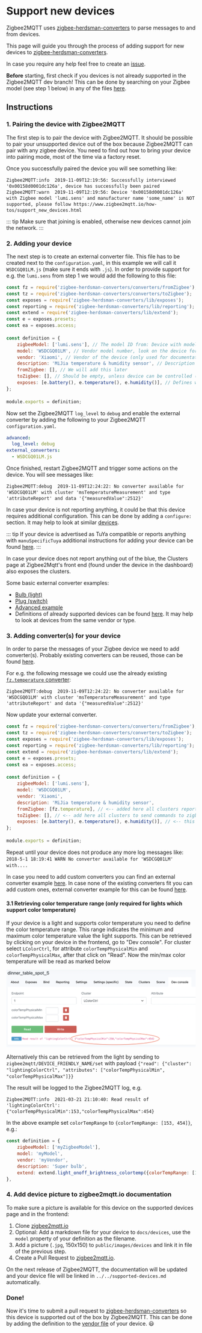 # Support new devices
Zigbee2MQTT uses [zigbee-herdsman-converters](https://github.com/Koenkk/zigbee-herdsman-converters) to parse messages to and from devices.

This page will guide you through the process of adding support for new devices to [zigbee-herdsman-converters](https://github.com/Koenkk/zigbee-herdsman-converters).

In case you require any help feel free to create an [issue](https://github.com/Koenkk/zigbee2mqtt/issues).

**Before** starting, first check if you devices is not already supported in the Zigbee2MQTT dev branch! This can be done by searching on your Zigbee model (see step 1 below) in any of the files [here](https://github.com/Koenkk/zigbee-herdsman-converters/blob/master/devices).

## Instructions
### 1. Pairing the device with Zigbee2MQTT
The first step is to pair the device with Zigbee2MQTT. It should be possible to pair your unsupported device out of the box because Zigbee2MQTT can pair with any zigbee device. You need to find out how to bring your device into pairing mode, most of the time via a factory reset.

Once you successfully paired the device you will see something like:
```
Zigbee2MQTT:info  2019-11-09T12:19:56: Successfully interviewed '0x00158d0001dc126a', device has successfully been paired
Zigbee2MQTT:warn  2019-11-09T12:19:56: Device '0x00158d0001dc126a' with Zigbee model 'lumi.sens' and manufacturer name 'some_name' is NOT supported, please follow https://www.zigbee2mqtt.io/how-tos/support_new_devices.html
```

::: tip
Make sure that joining is enabled, otherwise new devices cannot join the network.
:::

### 2. Adding your device
The next step is to create an external converter file. This file has to be created next to the `configuration.yaml`, in this example we will call it `WSDCGQ01LM.js` (make sure it ends with `.js`). In order to provide support for e.g. the `lumi.sens` from step 1 we would add the following to this file:

```js
const fz = require('zigbee-herdsman-converters/converters/fromZigbee');
const tz = require('zigbee-herdsman-converters/converters/toZigbee');
const exposes = require('zigbee-herdsman-converters/lib/exposes');
const reporting = require('zigbee-herdsman-converters/lib/reporting');
const extend = require('zigbee-herdsman-converters/lib/extend');
const e = exposes.presets;
const ea = exposes.access;

const definition = {
    zigbeeModel: ['lumi.sens'], // The model ID from: Device with modelID 'lumi.sens' is not supported.
    model: 'WSDCGQ01LM', // Vendor model number, look on the device for a model number
    vendor: 'Xiaomi', // Vendor of the device (only used for documentation and startup logging)
    description: 'MiJia temperature & humidity sensor', // Description of the device, copy from vendor site. (only used for documentation and startup logging)
    fromZigbee: [], // We will add this later
    toZigbee: [], // Should be empty, unless device can be controlled (e.g. lights, switches).
    exposes: [e.battery(), e.temperature(), e.humidity()], // Defines what this device exposes, used for e.g. Home Assistant discovery and in the frontend
};

module.exports = definition;
```

Now set the Zigbee2MQTT `log_level` to `debug` and enable the external converter by adding the following to your Zigbee2MQTT `configuration.yaml`.

```yaml
advanced:
  log_level: debug
external_converters:
  - WSDCGQ01LM.js
```

Once finished, restart Zigbee2MQTT and trigger some actions on the device. You will see messages like:
```
Zigbee2MQTT:debug  2019-11-09T12:24:22: No converter available for 'WSDCGQ01LM' with cluster 'msTemperatureMeasurement' and type 'attributeReport' and data '{"measuredValue":2512}'
```

In case your device is not reporting anything, it could be that this device requires additional configuration. This can be done by adding a `configure:` section. It may help to look at similar [devices](https://github.com/Koenkk/zigbee-herdsman-converters/blob/master/devices).

::: tip
If your device is advertised as TuYa compatible or reports anything with `manuSpecificTuya` additional instructions for adding your device can be found [here](./02_support_new_tuya_devices.md).
:::

In case your device does not report anything out of the blue, the Clusters page at Zigbee2Mqtt's front end (found under the device in the dashboard) also exposes the clusters.

Some basic external converter examples:
- [Bulb (light)](https://github.com/Koenkk/zigbee2mqtt.io/blob/master/docs/externalConvertersExample/light.js)
- [Plug (switch)](https://github.com/Koenkk/zigbee2mqtt.io/blob/master/docs/externalConvertersExample/switch.js)
- [Advanced example](https://github.com/Koenkk/zigbee2mqtt.io/blob/master/docs/externalConvertersExample/freepad_ext.js)
- Definitions of already supported devices can be found [here](https://github.com/Koenkk/zigbee-herdsman-converters/blob/master/devices). It may help to look at devices from the same vendor or type.

### 3. Adding converter(s) for your device
In order to parse the messages of your Zigbee device we need to add converter(s). Probably existing converters can be reused, those can be found [here](https://github.com/Koenkk/zigbee-herdsman-converters/blob/master/converters/fromZigbee.js).

For e.g. the following message we could use the already existing [`fz.temperature` converter](https://github.com/Koenkk/zigbee-herdsman-converters/blob/5c069a34beecc9250d642d02e84f2808af1b4fae/converters/fromZigbee.js#L304):
```
Zigbee2MQTT:debug  2019-11-09T12:24:22: No converter available for 'WSDCGQ01LM' with cluster 'msTemperatureMeasurement' and type 'attributeReport' and data '{"measuredValue":2512}'
```

Now update your external converter.
```js
const fz = require('zigbee-herdsman-converters/converters/fromZigbee');
const tz = require('zigbee-herdsman-converters/converters/toZigbee');
const exposes = require('zigbee-herdsman-converters/lib/exposes');
const reporting = require('zigbee-herdsman-converters/lib/reporting');
const extend = require('zigbee-herdsman-converters/lib/extend');
const e = exposes.presets;
const ea = exposes.access;

const definition = {
    zigbeeModel: ['lumi.sens'],
    model: 'WSDCGQ01LM',
    vendor: 'Xiaomi',
    description: 'MiJia temperature & humidity sensor',
    fromZigbee: [fz.temperature], // <-- added here all clusters reported from zigbee
    toZigbee: [], // <-- add here all clusters to send commands to zigbee
    exposes: [e.battery(), e.temperature(), e.humidity()], // <-- this will define which fields will be exposed in the definition message to configure a front end (e.g. the z2m frontend, Home Assistant, Domoticz)
};

module.exports = definition;
```

Repeat until your device does not produce any more log messages like: `2018-5-1 18:19:41 WARN No converter available for 'WSDCGQ01LM' with....`

In case you need to add custom converters you can find an external converter example [here](https://github.com/Koenkk/zigbee2mqtt.io/blob/master/docs/externalConvertersExample/freepad_ext.js). In case none of the existing converters fit you can add custom ones, external converter example for this can be found [here](https://github.com/Koenkk/zigbee2mqtt.io/blob/master/docs/externalConvertersExample/freepad_ext.js).

#### 3.1 Retrieving color temperature range (only required for lights which support color temperature)
If your device is a light and supports color temperature you need to define the color temperature range. This range indicates the minimum and maximum color temperature value the light supports. This can be retrieved by clicking on your device in the frontend, go to "Dev console". For cluster select `LColorCtrl`, for attribute `colorTempPhysicalMin` and `colorTempPhysicalMax`, after that click on "Read". Now the min/max color temperature will be read as marked below

![colortemp_min_max](../../images/colortemp_min_max.png)

Alternatively this can be retrieved from the light by sending to `zigbee2mqtt/DEVICE_FRIENDLY_NAME/set` with payload `{"read": {"cluster": "lightingColorCtrl", "attributes": ["colorTempPhysicalMin", "colorTempPhysicalMax"]}}`

The result will be logged to the Zigbee2MQTT log, e.g.

```
Zigbee2MQTT:info  2021-03-21 21:10:40: Read result of 'lightingColorCtrl': {"colorTempPhysicalMin":153,"colorTempPhysicalMax":454}
```

In the above example set `colorTempRange` to `{colorTempRange: [153, 454]}`, e.g.:

```js
const definition = {
    zigbeeModel: ['myZigbeeModel'],
    model: 'myModel',
    vendor: 'myVendor',
    description: 'Super bulb',
    extend: extend.light_onoff_brightness_colortemp({colorTempRange: [153, 454]}), // <---
},
```

### 4. Add device picture to zigbee2mqtt.io documentation
To make sure a picture is available for this device on the supported devices page and in the frontend:

1. Clone [zigbee2mqtt.io](https://github.com/Koenkk/zigbee2mqtt.io)
2. Optional: Add a markdown file for your device to `docs/devices`, use the `model` property of your definition as the filename.
3. Add a picture (`.jpg`, 150x150) to `public/images/devices` and link it in file of the previous step.
4. Create a Pull Request to [zigbee2mqtt.io](https://github.com/Koenkk/zigbee2mqtt.io).

On the next release of Zigbee2MQTT, the documentation will be updated and your device file will be linked in `../../supported-devices.md` automatically.

### Done!
Now it's time to submit a pull request to [zigbee-herdsman-converters](https://github.com/Koenkk/zigbee-herdsman-converters) so this device is supported out of the box by Zigbee2MQTT. This can be done by adding the definition to the [vendor file](https://github.com/Koenkk/zigbee-herdsman-converters/tree/master/devices) of your device. :smiley:
